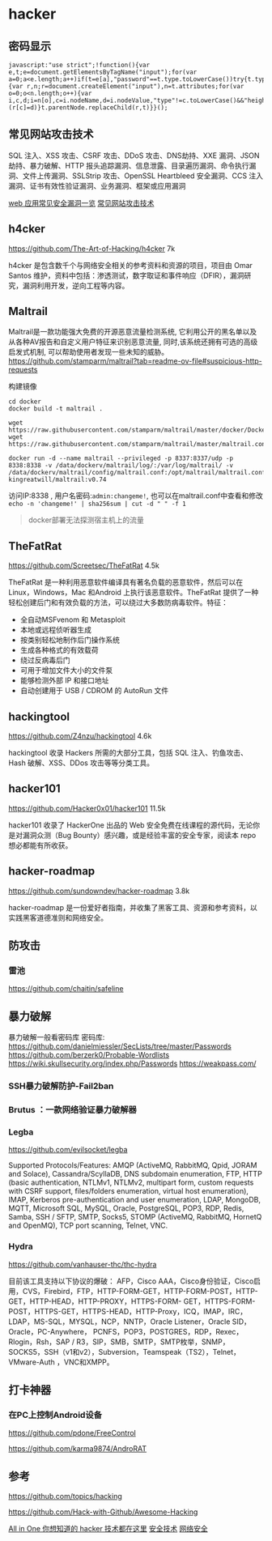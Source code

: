 # hacker

## 密码显示
```
javascript:"use strict";!function(){var e,t;e=document.getElementsByTagName("input");for(var a=0;a<e.length;a++)if(t=e[a],"password"==t.type.toLowerCase())try{t.type="text"}catch(e){var r,n;r=document.createElement("input"),n=t.attributes;for(var o=0;o<n.length;o++){var i,c,d;i=n[o],c=i.nodeName,d=i.nodeValue,"type"!=c.toLowerCase()&&"height"!=c&&"width"!=c&!!d&&(r[c]=d)}t.parentNode.replaceChild(r,t)}}();
```

## 常见网站攻击技术
SQL 注入、XSS 攻击、CSRF 攻击、DDoS 攻击、DNS劫持、XXE 漏洞、JSON 劫持、暴力破解、HTTP 报头追踪漏洞、信息泄露、目录遍历漏洞、命令执行漏洞、文件上传漏洞、SSLStrip 攻击、OpenSSL Heartbleed 安全漏洞、CCS 注入漏洞、证书有效性验证漏洞、业务漏洞、框架或应用漏洞

[web 应用常见安全漏洞一览](https://segmentfault.com/a/1190000018004657)
[常见网站攻击技术](https://mp.weixin.qq.com/s/LLudKqVMkKzTIz407N2UMg)

## h4cker
https://github.com/The-Art-of-Hacking/h4cker 7k

h4cker 是包含数千个与网络安全相关的参考资料和资源的项目，项目由 Omar Santos 维护，资料中包括：渗透测试，数字取证和事件响应（DFIR），漏洞研究，漏洞利用开发，逆向工程等内容。 ​​​​


## Maltrail
Maltrail是一款功能强大免费的开源恶意流量检测系统, 它利用公开的黑名单以及从各种AV报告和自定义用户特征来识别恶意流量, 同时,该系统还拥有可选的高级启发式机制, 可以帮助使用者发现一些未知的威胁。
https://github.com/stamparm/maltrail?tab=readme-ov-file#suspicious-http-requests

构建镜像
```
cd docker
docker build -t maltrail .
```

```
wget https://raw.githubusercontent.com/stamparm/maltrail/master/docker/Dockerfile
wget https://raw.githubusercontent.com/stamparm/maltrail/master/maltrail.conf

docker run -d --name maltrail --privileged -p 8337:8337/udp -p 8338:8338 -v /data/dockerv/maltrail/log/:/var/log/maltrail/ -v /data/dockerv/maltrail/config/maltrail.conf:/opt/maltrail/maltrail.conf:ro kingreatwill/maltrail:v0.74
```
访问IP:8338 , 用户名密码:`admin:changeme!`, 也可以在maltrail.conf中查看和修改`echo -n 'changeme!' | sha256sum | cut -d " " -f 1`

> docker部署无法探测宿主机上的流量


## TheFatRat
https://github.com/Screetsec/TheFatRat 4.5k

TheFatRat 是一种利用恶意软件编译具有著名负载的恶意软件，然后可以在 Linux，Windows，Mac 和Android 上执行该恶意软件。TheFatRat 提供了一种轻松创建后门和有效负载的方法，可以绕过大多数防病毒软件。特征：

- 全自动MSFvenom 和 Metasploit
- 本地或远程侦听器生成
- 按类别轻松地制作后门操作系统
- 生成各种格式的有效载荷
- 绕过反病毒后门
- 可用于增加文件大小的文件泵
- 能够检测外部 IP 和接口地址
- 自动创建用于 USB / CDROM 的 AutoRun 文件

## hackingtool
https://github.com/Z4nzu/hackingtool 4.6k

hackingtool 收录 Hackers 所需的大部分工具，包括 SQL 注入、钓鱼攻击、Hash 破解、XSS、DDos 攻击等等分类工具。



## hacker101
https://github.com/Hacker0x01/hacker101 11.5k

hacker101 收录了 HackerOne 出品的 Web 安全免费在线课程的源代码，无论你是对漏洞众测（Bug Bounty）感兴趣，或是经验丰富的安全专家，阅读本 repo 想必都能有所收获。

## hacker-roadmap
https://github.com/sundowndev/hacker-roadmap 3.8k


hacker-roadmap 是一份爱好者指南，并收集了黑客工具、资源和参考资料，以实践黑客道德准则和网络安全。

## 防攻击
### 雷池
https://github.com/chaitin/safeline

## 暴力破解
暴力破解一般看密码库
密码库: 
https://github.com/danielmiessler/SecLists/tree/master/Passwords
https://github.com/berzerk0/Probable-Wordlists
https://wiki.skullsecurity.org/index.php/Passwords
https://weakpass.com/

### SSH暴力破解防护-Fail2ban
### Brutus ：一款网络验证暴力破解器
### Legba
https://github.com/evilsocket/legba

Supported Protocols/Features:
AMQP (ActiveMQ, RabbitMQ, Qpid, JORAM and Solace), Cassandra/ScyllaDB, DNS subdomain enumeration, FTP, HTTP (basic authentication, NTLMv1, NTLMv2, multipart form, custom requests with CSRF support, files/folders enumeration, virtual host enumeration), IMAP, Kerberos pre-authentication and user enumeration, LDAP, MongoDB, MQTT, Microsoft SQL, MySQL, Oracle, PostgreSQL, POP3, RDP, Redis, Samba, SSH / SFTP, SMTP, Socks5, STOMP (ActiveMQ, RabbitMQ, HornetQ and OpenMQ), TCP port scanning, Telnet, VNC.

### Hydra
https://github.com/vanhauser-thc/thc-hydra

目前该工具支持以下协议的爆破：
AFP，Cisco AAA，Cisco身份验证，Cisco启用，CVS，Firebird，FTP，HTTP-FORM-GET，HTTP-FORM-POST，HTTP-GET，HTTP-HEAD，HTTP-PROXY，HTTPS-FORM- GET，HTTPS-FORM-POST，HTTPS-GET，HTTPS-HEAD，HTTP-Proxy，ICQ，IMAP，IRC，LDAP，MS-SQL，MYSQL，NCP，NNTP，Oracle Listener，Oracle SID，Oracle，PC-Anywhere， PCNFS，POP3，POSTGRES，RDP，Rexec，Rlogin，Rsh，SAP / R3，SIP，SMB，SMTP，SMTP枚举，SNMP，SOCKS5，SSH（v1和v2），Subversion，Teamspeak（TS2），Telnet，VMware-Auth ，VNC和XMPP。

## 打卡神器
### 在PC上控制Android设备
https://github.com/pdone/FreeControl

https://github.com/karma9874/AndroRAT

## 参考

https://github.com/topics/hacking

https://github.com/Hack-with-Github/Awesome-Hacking

[All in One 你想知道的 hacker 技术都在这里](https://www.cnblogs.com/xueweihan/p/13549926.html)
[安全技术](https://paper.seebug.org)
[网络安全](https://www.freebuf.com/)